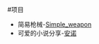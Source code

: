 #项目
- 简易枪械-[Simple_weapon](https://github.com/okrcc/Simple_weapon1.16.5-forge)
- 可爱的小说分享-[安诺](https://okrcc.github.io/okrcc/novels)

